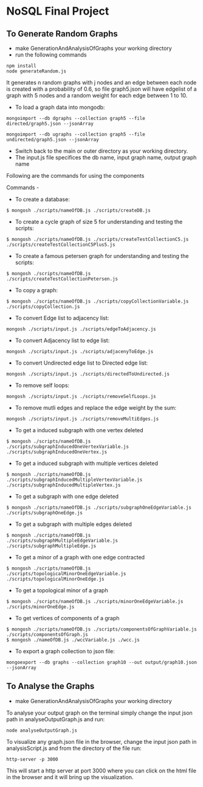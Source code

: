 # NoSQL Final Project


## To Generate Random Graphs
- make GenerationAndAnalysisOfGraphs your working directory
- run the following commands
```
npm install
node generateRandom.js
```
It generates n random graphs with j nodes and an edge between each node is created with a probability of 0.6, so file graph5.json will have edgelist of a graph with 5 nodes and a random weight for each edge between 1 to 10.

- To load a graph data into mongodb:
```
mongoimport --db dgraphs --collection graph5 --file directed/graph5.json --jsonArray

mongoimport --db ugraphs --collection graph5 --file undirected/graph5.json --jsonArray
```

- Switch back to the main or outer directory as your working directory.
- The input.js file specifices the db name, input graph name, output graph name

Following are the commands for using the components

Commands - 

- To create a database:
```
$ mongosh ./scripts/nameOfDB.js ./scripts/createDB.js
```
- To create a cycle graph of size 5 for understanding and testing the scripts:
```
$ mongosh ./scripts/nameOfDB.js ./scripts/createTestCollectionC5.js ./scripts/createTestCollectionC5Plus5.js
```
- To create a famous petersen graph for understanding and testing the scripts:
```
$ mongosh ./scripts/nameOfDB.js ./scripts/createTestCollectionPetersen.js
```
- To copy a graph:
```
$ mongosh ./scripts/nameOfDB.js ./scripts/copyCollectionVariable.js ./scripts/copyCollection.js
```
- To convert Edge list to adjacency list:
```
mongosh ./scripts/input.js ./scripts/edgeToAdjacency.js
```
- To convert Adjacency list to edge list:
```
mongosh ./scripts/input.js ./scripts/adjacenyToEdge.js
```
- To convert Undirected edge list to Directed edge list:
```
mongosh ./scripts/input.js ./scripts/directedToUndirected.js
```
- To remove self loops:
```
mongosh ./scripts/input.js ./scripts/removeSelfLoops.js
```
- To remove mutli edges and replace the edge weight by the sum:
```
mongosh ./scripts/input.js ./scripts/removeMultiEdges.js
```
- To get a induced subgraph with one vertex deleted
```
$ mongosh ./scripts/nameOfDB.js ./scripts/subgraphInducedOneVertexVariable.js ./scripts/subgraphInducedOneVertex.js
```
- To get a induced subgraph with multiple vertices deleted
```
$ mongosh ./scripts/nameOfDB.js ./scripts/subgraphInducedMultipleVertexVariable.js ./scripts/subgraphInducedMultipleVertex.js
```
- To get a subgraph with one edge deleted
```
$ mongosh ./scripts/nameOfDB.js ./scripts/subgraphOneEdgeVariable.js ./scripts/subgraphOneEdge.js
```
- To get a subgraph with multiple edges deleted
```
$ mongosh ./scripts/nameOfDB.js ./scripts/subgraphMultipleEdgeVariable.js ./scripts/subgraphMultipleEdge.js
```
- To get a minor of a graph with one edge contracted
```
$ mongosh ./scripts/nameOfDB.js ./scripts/topologicalMinorOneEdgeVariable.js ./scripts/topologicalMinorOneEdge.js
```
- To get a topological minor of a graph
```
$ mongosh ./scripts/nameOfDB.js ./scripts/minorOneEdgeVariable.js ./scripts/minorOneEdge.js
```
- To get vertices of components of a graph
```
$ mongosh ./scripts/nameOfDB.js ./scripts/componentsOfGraphVariable.js ./scripts/componentsOfGraph.js
$ mongosh ./nameOfDB.js ./wccVariable.js ./wcc.js
```
- To export a graph collection to json file:

```
mongoexport --db graphs --collection graph10 --out output/graph10.json --jsonArray
```

## To Analyse the Graphs
- make GenerationAndAnalysisOfGraphs your working directory

To analyse your output graph on the terminal simply change the input json path in analyseOutputGraph.js and run:
```
node analyseOutputGraph.js
```

To visualize any graph.json file in the browser, change  the input json path in analysisScript.js and from the directory of the file run:
```
http-server -p 3000
```
This will start a http server at port 3000 where you can click on the html file in the browser and it will bring up the visualization.

